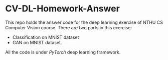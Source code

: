 # CV-DL-Homework-Answer

This repo holds the answer code for the deep learning exercise of NTHU CS Computer Vision course.
There are two parts in this exercise:
- Classification on MNIST dataset
- GAN on MNIST dataset.

All the code is under *PyTorch* deep learning framework.
